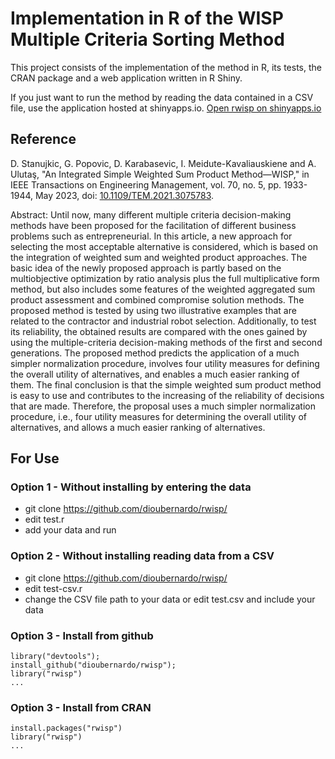 # Implementation in R of the WISP Multiple Criteria Sorting Method

This project consists of the implementation of the method in R, its tests, the CRAN package and a web application written in R Shiny.

If you just want to run the method by reading the data contained in a CSV file, use the application hosted at shinyapps.io.
[Open rwisp on shinyapps.io](https://bernardosilva.shinyapps.io/rwisp/)

## Reference

D. Stanujkic, G. Popovic, D. Karabasevic, I. Meidute-Kavaliauskiene and A. Ulutaş, "An Integrated Simple Weighted Sum Product Method—WISP," in IEEE Transactions on Engineering Management, vol. 70, no. 5, pp. 1933-1944, May 2023, doi: [10.1109/TEM.2021.3075783](https://doi.org/10.1109/TEM.2021.3075783).

Abstract: Until now, many different multiple criteria decision-making methods have been proposed for the facilitation of different business problems such as entrepreneurial. In this article, a new approach for selecting the most acceptable alternative is considered, which is based on the integration of weighted sum and weighted product approaches. The basic idea of the newly proposed approach is partly based on the multiobjective optimization by ratio analysis plus the full multiplicative form method, but also includes some features of the weighted aggregated sum product assessment and combined compromise solution methods. The proposed method is tested by using two illustrative examples that are related to the contractor and industrial robot selection. Additionally, to test its reliability, the obtained results are compared with the ones gained by using the multiple-criteria decision-making methods of the first and second generations. The proposed method predicts the application of a much simpler normalization procedure, involves four utility measures for defining the overall utility of alternatives, and enables a much easier ranking of them. The final conclusion is that the simple weighted sum product method is easy to use and contributes to the increasing of the reliability of decisions that are made. Therefore, the proposal uses a much simpler normalization procedure, i.e., four utility measures for determining the overall utility of alternatives, and allows a much easier ranking of alternatives.

## For Use

### Option 1 - Without installing by entering the data
- git clone https://github.com/dioubernardo/rwisp/
- edit test.r 
- add your data and run

### Option 2 - Without installing reading data from a CSV
- git clone https://github.com/dioubernardo/rwisp/
- edit test-csv.r
- change the CSV file path to your data or edit test.csv and include your data

### Option 3 - Install from github
```
library("devtools");
install_github("dioubernardo/rwisp");
library("rwisp")
...
```

### Option 3 - Install from CRAN
```
install.packages("rwisp")
library("rwisp")
...
```

